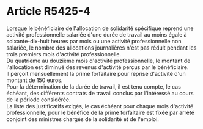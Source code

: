 # Article R5425-4

  
Lorsque le bénéficiaire de l'allocation de solidarité spécifique reprend une activité professionnelle salariée d'une durée de travail au moins égale à soixante-dix-huit heures par mois ou une activité professionnelle non salariée, le nombre des allocations journalières n'est pas réduit pendant les trois premiers mois d'activité professionnelle.   
Du quatrième au douzième mois d'activité professionnelle, le montant de l'allocation est diminué des revenus d'activité perçus par le bénéficiaire.   
Il perçoit mensuellement la prime forfaitaire pour reprise d'activité d'un montant de 150 euros.   
Pour la détermination de la durée de travail, il est tenu compte, le cas échéant, des différents contrats de travail conclus par l'intéressé au cours de la période considérée.   
La liste des justificatifs exigés, le cas échéant pour chaque mois d'activité professionnelle, pour le bénéfice de la prime forfaitaire est fixée par arrêté conjoint des ministres chargés de la solidarité et de l'emploi.